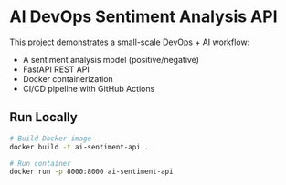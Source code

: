 # AI DevOps Sentiment Analysis API

This project demonstrates a small-scale DevOps + AI workflow:
- A sentiment analysis model (positive/negative)
- FastAPI REST API
- Docker containerization
- CI/CD pipeline with GitHub Actions

## Run Locally

```bash
# Build Docker image
docker build -t ai-sentiment-api .

# Run container
docker run -p 8000:8000 ai-sentiment-api
